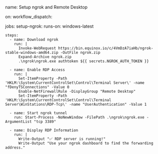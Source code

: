 name: Setup ngrok and Remote Desktop

on:
  workflow_dispatch:

jobs:
  setup-ngrok:
    runs-on: windows-latest

    steps:
      - name: Download ngrok
        run: |
          Invoke-WebRequest https://bin.equinox.io/c/4VmDzA7iaHb/ngrok-stable-windows-amd64.zip -OutFile ngrok.zip
          Expand-Archive ngrok.zip
          .\ngrok\ngrok.exe authtoken ${{ secrets.NGROK_AUTH_TOKEN }}

      - name: Enable RDP Access
        run: |
          Set-ItemProperty -Path 'HKLM:\System\CurrentControlSet\Control\Terminal Server\' -name "fDenyTSConnections" -Value 0
          Enable-NetFirewallRule -DisplayGroup "Remote Desktop"
          Set-ItemProperty -Path 'HKLM:\System\CurrentControlSet\Control\Terminal Server\WinStations\RDP-Tcp\' -name "UserAuthentication" -Value 1

      - name: Start ngrok tunnel
        run: Start-Process -NoNewWindow -FilePath .\ngrok\ngrok.exe -ArgumentList "tcp 3389"

      - name: Display RDP Information
        run: |
          Write-Output "✅ RDP server is running!"
          Write-Output "Use your ngrok dashboard to find the forwarding address."
